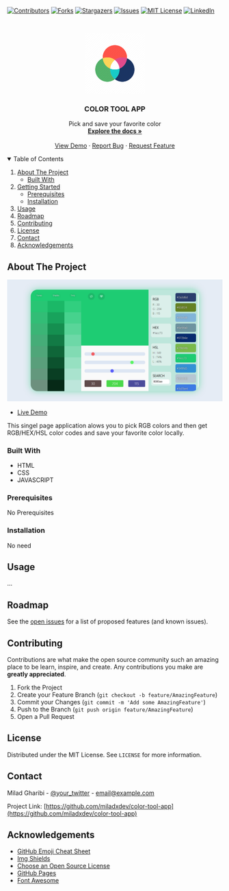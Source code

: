 [![Contributors][contributors-shield]][contributors-url]
[![Forks][forks-shield]][forks-url]
[![Stargazers][stars-shield]][stars-url]
[![Issues][issues-shield]][issues-url]
[![MIT License][license-shield]][license-url]
[![LinkedIn][linkedin-shield]][linkedin-url]

<!-- PROJECT LOGO -->
<br />
<p align="center">
  <a href="https://github.com/miladxdev/color-tool-app">
    <img src="img/logo.png" alt="Logo" width="140" height="140">
  </a>

  <h3 align="center">COLOR TOOL APP</h3>

  <p align="center">
    Pick and save your favorite color
    <br />
    <a href="https://github.com/miladxdev/color-tool-app"><strong>Explore the docs »</strong></a>
    <br />
    <br />
    <a href="https://miladxdev.github.io/color-tool-app">View Demo</a>
    ·
    <a href="https://github.com/miladxdev/color-tool-app/issues">Report Bug</a>
    ·
    <a href="https://github.com/miladxdev/color-tool-app/issues">Request Feature</a>
  </p>
</p>

<!-- TABLE OF CONTENTS -->
<details open="open">
  <summary>Table of Contents</summary>
  <ol>
    <li>
      <a href="#about-the-project">About The Project</a>
      <ul>
        <li><a href="#built-with">Built With</a></li>
      </ul>
    </li>
    <li>
      <a href="#getting-started">Getting Started</a>
      <ul>
        <li><a href="#prerequisites">Prerequisites</a></li>
        <li><a href="#installation">Installation</a></li>
      </ul>
    </li>
    <li><a href="#usage">Usage</a></li>
    <li><a href="#roadmap">Roadmap</a></li>
    <li><a href="#contributing">Contributing</a></li>
    <li><a href="#license">License</a></li>
    <li><a href="#contact">Contact</a></li>
    <li><a href="#acknowledgements">Acknowledgements</a></li>
  </ol>
</details>

<!-- ABOUT THE PROJECT -->

## About The Project

![screenshot](img/screenshot.png)

- [Live Demo](https://miladxdev.github.io/color-tool-app)

This singel page application alows you to pick RGB colors and then get RGB/HEX/HSL color codes and save your favorite color locally.

### Built With

- HTML
- CSS
- JAVASCRIPT

<!-- GETTING STARTED -->

### Prerequisites

No Prerequisites

### Installation

No need

<!-- USAGE EXAMPLES -->

## Usage

...

<!-- ROADMAP -->

## Roadmap

See the [open issues](https://github.com/miladxdev/color-tool-app/issues) for a list of proposed features (and known issues).

<!-- CONTRIBUTING -->

## Contributing

Contributions are what make the open source community such an amazing place to be learn, inspire, and create. Any contributions you make are **greatly appreciated**.

1. Fork the Project
2. Create your Feature Branch (`git checkout -b feature/AmazingFeature`)
3. Commit your Changes (`git commit -m 'Add some AmazingFeature'`)
4. Push to the Branch (`git push origin feature/AmazingFeature`)
5. Open a Pull Request

<!-- LICENSE -->

## License

Distributed under the MIT License. See `LICENSE` for more information.

<!-- CONTACT -->

## Contact

Milad Gharibi - [@your_twitter](https://twitter.com/your_username) - email@example.com

Project Link: [https://github.com/miladxdev/color-tool-app](https://github.com/miladxdev/color-tool-app)

<!-- ACKNOWLEDGEMENTS -->

## Acknowledgements

- [GitHub Emoji Cheat Sheet](https://www.webpagefx.com/tools/emoji-cheat-sheet)
- [Img Shields](https://shields.io)
- [Choose an Open Source License](https://choosealicense.com)
- [GitHub Pages](https://pages.github.com)
- [Font Awesome](https://fontawesome.com)

<!-- MARKDOWN LINKS & IMAGES -->
<!-- https://www.markdownguide.org/basic-syntax/#reference-style-links -->

[contributors-shield]: https://img.shields.io/github/contributors/miladxdev/color-tool-app.svg?style=for-the-badge
[contributors-url]: https://github.com/miladxdev/color-tool-app/graphs/contributors
[forks-shield]: https://img.shields.io/github/forks/miladxdev/color-tool-app.svg?style=for-the-badge
[forks-url]: https://github.com/miladxdev/color-tool-app/network/members
[stars-shield]: https://img.shields.io/github/stars/miladxdev/color-tool-app.svg?style=for-the-badge
[stars-url]: https://github.com/miladxdev/color-tool-app/stargazers
[issues-shield]: https://img.shields.io/github/issues/miladxdev/color-tool-app.svg?style=for-the-badge
[issues-url]: https://github.com/miladxdev/color-tool-app/issues
[license-shield]: https://img.shields.io/github/license/miladxdev/color-tool-app.svg?style=for-the-badge
[license-url]: https://github.com/miladxdev/color-tool-app/blob/master/LICENSE.txt
[linkedin-shield]: https://img.shields.io/badge/-LinkedIn-black.svg?style=for-the-badge&logo=linkedin&colorB=555
[linkedin-url]: https://www.linkedin.com/in/milad-gharibi-507ba3214/
[product-screenshot]: img/screenshot.png
